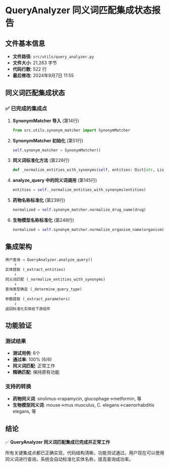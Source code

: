 # QueryAnalyzer 同义词匹配集成状态报告

## 文件基本信息
- **文件路径**: `src/utils/query_analyzer.py`
- **文件大小**: 21,263 字节
- **代码行数**: 522 行
- **最后修改**: 2024年9月7日 11:55

## 同义词匹配集成状态

### ✅ 已完成的集成点

1. **SynonymMatcher 导入** (第14行)
   ```python
   from src.utils.synonym_matcher import SynonymMatcher
   ```

2. **SynonymMatcher 初始化** (第51行)
   ```python
   self.synonym_matcher = SynonymMatcher()
   ```

3. **同义词标准化方法** (第226行)
   ```python
   def _normalize_entities_with_synonyms(self, entities: Dict[str, List[str]]) -> Dict[str, List[str]]:
   ```

4. **analyze_query 中的同义词调用** (第145行)
   ```python
   entities = self._normalize_entities_with_synonyms(entities)
   ```

5. **药物名称标准化** (第239行)
   ```python
   normalized = self.synonym_matcher.normalize_drug_name(drug)
   ```

6. **生物模型名称标准化** (第248行)
   ```python
   normalized = self.synonym_matcher.normalize_organism_name(organism)
   ```

## 集成架构

```
用户查询 → QueryAnalyzer.analyze_query()
    ↓
实体提取 (_extract_entities)
    ↓
同义词匹配 (_normalize_entities_with_synonyms)
    ↓
查询类型确定 (_determine_query_type)
    ↓
参数提取 (_extract_parameters)
    ↓
返回标准化实体给下游组件
```

## 功能验证

### 测试结果
- **测试用例**: 6个
- **通过率**: 100% (6/6)
- **同义词匹配**: 正常工作
- **精确匹配**: 保持原有功能

### 支持的转换
- **药物同义词**: sirolimus→rapamycin, glucophage→metformin, 等
- **生物模型同义词**: mouse→mus musculus, C. elegans→caenorhabditis elegans, 等

## 结论

✅ **QueryAnalyzer 同义词匹配集成已完成并正常工作**

所有关键集成点都已正确实现，代码结构清晰，功能测试通过。用户现在可以使用同义词进行查询，系统会自动标准化实体名称，提高查询成功率。
